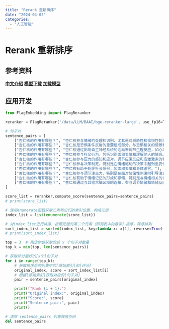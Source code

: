 ```yaml
---
title: "Rerank 重新排序"
date: "2024-04-02"
categories: 
  - "人工智能"
---
```


# Rerank 重新排序

## 参考资料

**[中文介绍](https://github.com/FlagOpen/FlagEmbedding/blob/master/README_zh.md "中文介绍")** **[模型下载](https://huggingface.co/BAAI/bge-reranker-large "模型下载")** **[加载模型](https://github.com/FlagOpen/FlagEmbedding/tree/master/examples/reranker#using-flagembedding "加载模型")**

## 应用开发

```python
from FlagEmbedding import FlagReranker

reranker = FlagReranker('/data/LLM/BAAI/bge-reranker-large', use_fp16=True)

# 句子对
sentence_pairs = [
    ["杏仁核的作用有哪些？", "杏仁核参与情绪的处理和识别，尤其是对威胁性和愉悦性刺激的反应。"],
    ["杏仁核的作用有哪些？", "杏仁核是恐惧条件反射的重要组成部分，与恐惧相关的情景和刺激引发的生理反应。"],
    ["杏仁核的作用有哪些？", "杏仁核通过影响自主神经系统的活动来调节生理反应，如心率和呼吸。"],
    ["杏仁核的作用有哪些？", "杏仁核参与社交行为，包括识别面部表情和理解他人的情感。"],
    ["杏仁核的作用有哪些？", "杏仁核参与压力的感知和应对，调节应激反应和应激激素的释放。"],
    ["杏仁核的作用有哪些？", "杏仁核参与决策制定，特别是在情绪驱动的决策中起到重要作用。"],
    ["杏仁核的作用有哪些？", "杏仁核有助于处理社会信号，如面部表情和身体语言。"],
    ["杏仁核的作用有哪些？", "杏仁核参与调节注意力，特别是在面对情绪性刺激时引导注意力的方向。"],
    ["杏仁核的作用有哪些？", "杏仁核有助于情绪记忆的形成和存储，特别是与情绪相关的记忆。"],
    ["杏仁核的作用有哪些？", "杏仁核通过与其他大脑区域的连接，参与调节情绪和情绪反应的生成。"]
]

score_list = reranker.compute_score(sentence_pairs=sentence_pairs)
# print(score_list)

# 使用enumerate函数获取元素和它们的索引位置，构成元组
index_list = list(enumerate(score_list))

# 对index_list进行排序，按照元组的第二个元素（即列表中的数字）排序，降序排列
sort_index_list = sorted(index_list, key=lambda x: x[1], reverse=True)
# print(sort_index_list)

top = 3  # 指定你想获取的前 x 个句子对数量
top_k = min(top, len(sentence_pairs))

# 获取评分最好的[x个]句子对
for i in range(top_k):
    # 获取排序后的列表中的[原始索引]和[评分]
    original_index, score = sort_index_list[i]
    # 根据[原始索引]获取对应的[句子对]
    pair = sentence_pairs[original_index]

    print(f"Rank {i + 1}:")
    print("Original index:", original_index)
    print("Score:", score)
    print("Sentence pair:", pair)
    print()

# 清除 sentence_pairs 列表释放空间
del sentence_pairs

```
